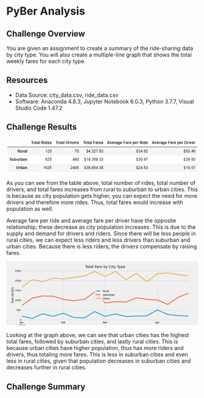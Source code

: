 # PyBer Analysis

## Challenge Overview
You are given an assignment to create a summary of the ride-sharing data by city type. You will also create a multiple-line graph that shows the total weekly fares for each city type.

## Resources
- Data Source: city_data.csv, ride_data.csv
- Software: Anaconda 4.8.3, Jupyter Notebook 6.0.3, Python 3.7.7, Visual Studio Code 1.47.2

## Challenge Results
![challenge_summary](resources/challenge_summary.png)

As you can see from the table above, total number of rides, total number of drivers, and total fares increases from rural to suburban to urban cities. This is because as city population gets higher, you can expect the need for more drivers and therefore more rides. Thus, total fares would increase with population as well.

Average fare per ride and average fare per driver have the opposite relationship; these decrease as city population increases. This is due to the supply and demand for drivers and riders. Since there will be less people in rural cities, we can expect less riders and less drivers than suburban and urban cities. Because there is less riders, the drivers compensate by raising fares.

![PyBer_fare_summary](analysis/PyBer_fare_summary.png)

Looking at the graph above, we can see that urban cities has the highest total fares, followed by suburban cities, and lastly rural cities. This is because urban cities have higher population, thus has more riders and drivers, thus totaling more fares. This is less in suburban cities and even less in rural cities, given that population decreases in suburban cities and decreases further in rural cities.

## Challenge Summary
